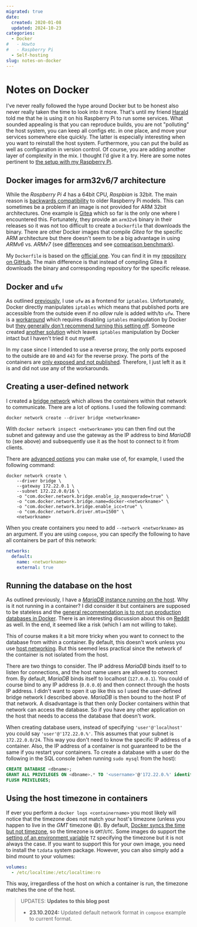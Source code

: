```yaml
---
migrated: true
date:
  created: 2020-01-08
  updated: 2024-10-23
categories:
  - Docker
#   - Howto
#   - Raspberry Pi
  - Self-hosting
slug: notes-on-docker
---
```

# Notes on Docker

I've never really followed the hype around Docker but to be honest also never really taken the time to look into it more.
That's until my friend [Harald](https://jesinger.net/) told me that he is using it on his Raspberry Pi to run some services.
What sounded appealing is that you can reproduce builds, you are not "polluting" the host system, you can keep all configs etc. in one place, and move your services somewhere else quickly.
The latter is especially interesting when you want to reinstall the host system.
Furthermore, you can put the build as well as configuration in version control.
Of course, you are adding another layer of complexity in the mix.
I thought I'd give it a try.
Here are some notes pertinent to [the setup with my Raspberry Pi](./notes-on-setting-up-my-raspberry-pi.md).

<!-- more -->

## Docker images for arm32v6/7 architecture

While the _Raspberry Pi 4_ has a 64bit CPU, _Raspbian_ is 32bit.
The main reason is [backwards compatibility](https://forums.raspberrypi.com/viewtopic.php?t=252369#p1539974) to older Raspberry Pi models.
This can sometimes be a problem if an image is not provided for ARM 32bit architectures.
One example is [Gitea](https://about.gitea.com/products/gitea/) which so far is the only one where I encountered this.
Fortunately, they provide an `arm32v6` binary in their releases so it was not too difficult to create a `Dockerfile` that downloads the binary.
There are other Docker images that compile _Gitea_ for the specific ARM architecture but there doesn't seem to be a big advantage in using _ARMv6_ vs. _ARMv7_ (see [differences](http://single-boards.com/armv6-vs-armv7/) and see [comparison benchmark](https://www.mikronauts.com/raspberry-pi/raspberry-pi-2-raspbian-vs-linero-armv6-vs-armv7/)).

My `Dockerfile` is based on the [official one](https://github.com/go-gitea/gitea/blob/main/Dockerfile).
You can find it in my [repository on GitHub](https://github.com/mschoettle/docker/tree/master/gitea).
The main difference is that instead of compiling Gitea it downloads the binary and corresponding repository for the specific release.

## Docker and `ufw`

As outlined [previously](./notes-on-setting-up-my-raspberry-pi.md#setting-up-raspbian), I use `ufw` as a frontend for `iptables`.
Unfortunately, Docker directly manipulates `iptables` which means that published ports are accessible from the outside even if no _allow_ rule is added with/to `ufw`.
There is a [workaround](https://github.com/moby/moby/issues/4737) which requires disabling `iptables` manipulation by Docker but [they generally don't recommend turning this setting off](https://docs.docker.com/network/iptables/#prevent-docker-from-manipulating-iptables).
Someone created [another solution](https://github.com/chaifeng/ufw-docker) which leaves `iptables` manipulation by Docker intact but I haven't tried it out myself.

In my case since I intended to use a reverse proxy, the only ports exposed to the outside are `80` and `443` for the reverse proxy.
The ports of the containers are [only exposed and not published](https://docs.docker.com/reference/cli/docker/container/run/#publish).
Therefore, I just left it as it is and did not use any of the workarounds.

## Creating a user-defined network

I created a [bridge network](https://docs.docker.com/engine/network/drivers/bridge/) which allows the containers within that network to communicate.
There are a lot of options.
I used the following command:

```shell
docker network create --driver bridge <networkname>
```

With `docker network inspect <networkname>` you can then find out the subnet and gateway and use the gateway as the IP address to bind _MariaDB_ to (see above) and subsequently use it as the host to connect to it from clients.

There are [advanced options](https://docs.docker.com/reference/cli/docker/network/create/#bridge-driver-options) you can make use of, for example, I used the following command:

```shell
docker network create \
    --driver bridge \
    --gateway 172.22.0.1 \
    --subnet 172.22.0.0/16 \
    -o "com.docker.network.bridge.enable_ip_masquerade=true" \
    -o "com.docker.network.bridge.name=docker-<networkname>" \
    -o "com.docker.network.bridge.enable_icc=true" \
    -o "com.docker.network.driver.mtu=1500" \
    <networkname>
```

When you create containers you need to add `--network <networkname>` as an argument.
If you are using `compose`, you can specify the following to have all containers be part of this network:

```yaml
networks:
  default:
    name: <networkname>
    external: true
```

## Running the database on the host

As outlined previously, I have a [_MariaDB_ instance running on the host](./notes-on-setting-up-my-raspberry-pi.md).
Why is it not running in a container? I did consider it but containers are supposed to be stateless and the [general recommendation is to not run production databases in Docker](https://vsupalov.com/database-in-docker/).
There is an interesting discussion about this on [Reddit](https://www.reddit.com/r/docker/comments/amo2cc/running_production_databases_in_docker/) as well.
In the end, it seemed like a risk (which I am not willing to take).

This of course makes it a bit more tricky when you want to connect to the database from within a container.
By default, this doesn't work unless you use [host networking](https://docs.docker.com/engine/network/drivers/host/).
But this seemed less practical since the network of the container is not isolated from the host.

There are two things to consider.
The IP address _MariaDB_ binds itself to to listen for connections, and the host name users are allowed to connect from.
By default, _MariaDB_ binds itself to localhost (`127.0.0.1`).
You could of course bind to any IP address (`0.0.0.0`) and then connect through the hosts IP address.
I didn't want to open it up like this so I used the user-defined bridge network I described above.
_MariaDB_ is then bound to the host IP of that network.
A disadvantage is that then only Docker containers within that network can access the database.
So if you have any other application on the host that needs to access the database that doesn't work.

When creating database users, instead of specifying `'user'@'localhost'` you could say `'user'@'172.22.0.%'`. This assumes that your subnet is `172.22.0.0/24`.
This way you don't need to know the specific IP address of a container.
Also, the IP address of a container is not guaranteed to be the same if you restart your containers.
To create a database with a user do the following in the SQL console (when running `sudo mysql` from the host):

```sql
CREATE DATABASE <dbname>;
GRANT ALL PRIVILEGES ON <dbname>.* TO '<username>'@'172.22.0.%' identified by 'my-super-long-secret-password';
FLUSH PRIVILEGES;
```

## Using the host timezone in containers

If ever you perform a `docker logs <containername>` you most likely will notice that the timezone does not match your host's timezone (unless you happen to live in the _GMT_ timezone :smile:).
By default, [Docker syncs the time but not timezone](https://stackoverflow.com/q/22800624), so the timezone is `GMT`/`UTC`.
Some images do support the [setting of an environment variable](https://github.com/docker-library/redis/issues/127) `TZ` specifying the timezone but it is not always the case. If you want to support this for your own image, you need to install the `tzdata` system package.
However, you can also simply add a bind mount to your volumes:

```yaml
volumes:
  - /etc/localtime:/etc/localtime:ro
```

This way, irregardless of the host on which a container is run, the timezone matches the one of the host.

> UPDATES: **Updates to this blog post**
>
> * **23.10.2024:** Updated default network format in `compose` example to current format.
